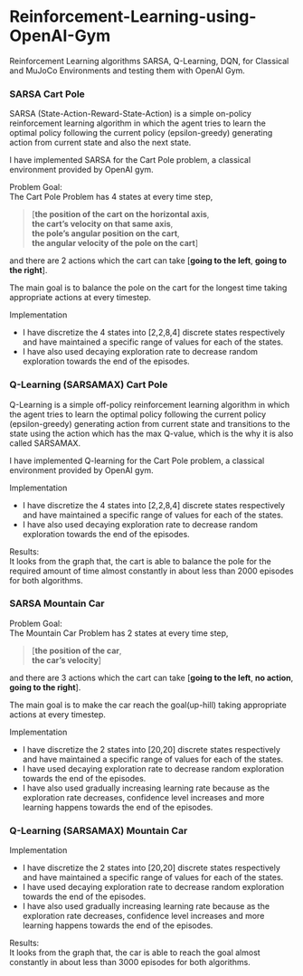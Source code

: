 # Reinforcement-Learning-using-OpenAI-Gym
Reinforcement Learning algorithms SARSA, Q-Learning, DQN, for Classical and MuJoCo Environments and testing them with OpenAI Gym.
### SARSA Cart Pole
SARSA (State-Action-Reward-State-Action) is a simple on-policy reinforcement learning
algorithm in which the agent tries to learn the optimal policy following the current policy (epsilon-greedy) generating action from current state and also the next state.

I have implemented SARSA for the Cart Pole problem, a classical environment provided by OpenAI gym. 

Problem Goal:<br/>
The Cart Pole Problem has 4 states at every time step, 
>[**the position of the cart on the horizontal
axis**, <br/>**the cart’s velocity on that same axis**, <br/>**the pole’s angular position on the cart**, <br/>**the angular
velocity of the pole on the cart**]

and there are 2 actions which the cart can take [**going to the left**,
**going to the right**]. 

The main goal is to balance the pole on the cart for the longest time taking
appropriate actions at every timestep.

Implementation<br/>
* I have discretize the 4 states into [2,2,8,4] discrete states respectively and have maintained a specific range of values for each of the states. 
* I have also used decaying exploration rate to decrease random exploration towards the end of the episodes.

### Q-Learning (SARSAMAX) Cart Pole
Q-Learning is a simple off-policy reinforcement learning
algorithm in which the agent tries to learn the optimal policy following the current policy (epsilon-greedy) generating action from current state and transitions to the state using the action which has the max Q-value, which is the why it is also called SARSAMAX.

I have implemented Q-learning for the Cart Pole problem, a classical environment provided by OpenAI gym. 

Implementation<br/>
* I have discretize the 4 states into [2,2,8,4] discrete states respectively and have maintained a specific range of values for each of the states. 
* I have also used decaying exploration rate to decrease random exploration towards the end of the episodes.

Results:
<br/>
It looks from the graph that, the cart is able to balance the pole for the required amount of time almost constantly in about less than 2000 episodes for both algorithms. 

### SARSA Mountain Car

Problem Goal:<br/>
The Mountain Car Problem has 2 states at every time step, 
>[**the position of the car**, <br/>**the car’s velocity**]

and there are 3 actions which the cart can take [**going to the left**, **no action**,
**going to the right**]. 

The main goal is to make the car reach the goal(up-hill) taking
appropriate actions at every timestep.

Implementation<br/>
* I have discretize the 2 states into [20,20] discrete states respectively and have maintained a specific range of values for each of the states. 
* I have used decaying exploration rate to decrease random exploration towards the end of the episodes.
* I have also used gradually increasing learning rate because as the exploration rate decreases, confidence level increases and more learning happens towards the end of the episodes.

### Q-Learning (SARSAMAX) Mountain Car

Implementation<br/>
* I have discretize the 2 states into [20,20] discrete states respectively and have maintained a specific range of values for each of the states. 
* I have used decaying exploration rate to decrease random exploration towards the end of the episodes.
* I have also used gradually increasing learning rate because as the exploration rate decreases, confidence level increases and more learning happens towards the end of the episodes.

Results:
<br/>
It looks from the graph that, the car is able to reach the goal almost constantly in about less than 3000 episodes for both algorithms. 
